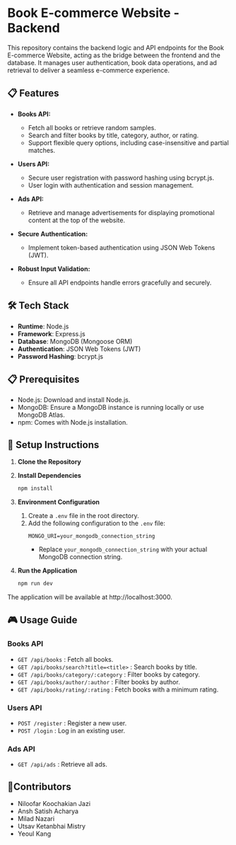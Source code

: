 
# Book E-commerce Website - Backend

This repository contains the backend logic and API endpoints for the Book E-commerce Website, acting as the bridge between the frontend and the database. It manages user authentication, book data operations, and ad retrieval to deliver a seamless e-commerce experience.

## 📋 Features

- **Books API:**
  - Fetch all books or retrieve random samples.
  - Search and filter books by title, category, author, or rating.
  - Support flexible query options, including case-insensitive and partial matches.

- **Users API:**
  - Secure user registration with password hashing using bcrypt.js.
  - User login with authentication and session management.

- **Ads API:**
  - Retrieve and manage advertisements for displaying promotional content at the top of the website.

- **Secure Authentication:**
  - Implement token-based authentication using JSON Web Tokens (JWT).

- **Robust Input Validation:**
  - Ensure all API endpoints handle errors gracefully and securely.


## 🛠 Tech Stack
- **Runtime**: Node.js
- **Framework**: Express.js
- **Database**: MongoDB (Mongoose ORM)
- **Authentication**: JSON Web Tokens (JWT)
- **Password Hashing**: bcrypt.js

## 📋 Prerequisites
- Node.js: Download and install Node.js.
- MongoDB: Ensure a MongoDB instance is running locally or use MongoDB Atlas.
- npm: Comes with Node.js installation.
  
## 🚀 Setup Instructions

1. **Clone the Repository**  
2. **Install Dependencies**  
     ```bash
     npm install
     ```

3. **Environment Configuration**  
   1. Create a `.env` file in the root directory.  
   2. Add the following configuration to the `.env` file:  
      ```env
      MONGO_URI=your_mongodb_connection_string
      ```  
      - Replace `your_mongodb_connection_string` with your actual MongoDB connection string.  

4. **Run the Application**  
     ```bash
     npm run dev
     ```
The application will be available at http://localhost:3000.

## 🎮 Usage Guide

### **Books API**
- `GET /api/books`  : Fetch all books.  
- `GET /api/books/search?title=<title>`  : Search books by title.  
- `GET /api/books/category/:category`  : Filter books by category.  
- `GET /api/books/author/:author`  : Filter books by author.  
- `GET /api/books/rating/:rating`  : Fetch books with a minimum rating.  
### **Users API**
- `POST /register`  : Register a new user.  
- `POST /login`  : Log in an existing user.  

### **Ads API**
- `GET /api/ads`  : Retrieve all ads.  


## 🤝Contributors
  - Niloofar Koochakian Jazi
  - Ansh Satish Acharya
  - Milad Nazari
  - Utsav Ketanbhai Mistry
  - Yeoul Kang

